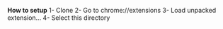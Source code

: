 **How to setup**
1- Clone
2- Go to chrome://extensions
3- Load unpacked extension...
4- Select this directory

